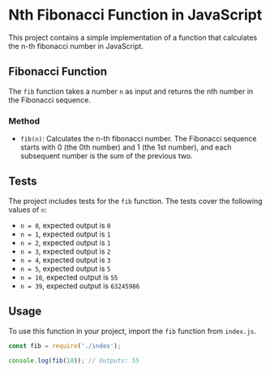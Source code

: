 # Nth Fibonacci Function in JavaScript

This project contains a simple implementation of a function that calculates the n-th fibonacci number in JavaScript.

## Fibonacci Function

The `fib` function takes a number `n` as input and returns the nth number in the Fibonacci sequence.

### Method

- `fib(n)`: Calculates the n-th fibonacci number. The Fibonacci sequence starts with 0 (the 0th number) and 1 (the 1st number), and each subsequent number is the sum of the previous two.

## Tests

The project includes tests for the `fib` function. The tests cover the following values of `n`:

- `n = 0`, expected output is `0`
- `n = 1`, expected output is `1`
- `n = 2`, expected output is `1`
- `n = 3`, expected output is `2`
- `n = 4`, expected output is `3`
- `n = 5`, expected output is `5`
- `n = 10`, expected output is `55`
- `n = 39`, expected output is `63245986`

## Usage

To use this function in your project, import the `fib` function from `index.js`.

```javascript
const fib = require('./index');

console.log(fib(10)); // Outputs: 55
